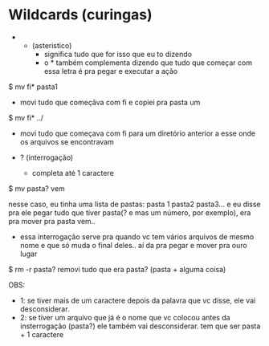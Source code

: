 # Wildcards (curingas)

- * (asteristico)
    - significa tudo que for isso que eu to dizendo
    - o * também complementa dizendo que tudo que começar com essa letra é pra pegar e executar a ação

$ mv fi* pasta1
- movi tudo que começãva com fi e copiei pra pasta um


$ mv fi* ../
- movi tudo que começava com fi para um diretório anterior a esse onde os arquivos se encontravam



- ? (interrogação)
    - completa até 1 caractere

$ mv pasta? vem

nesse caso, eu tinha uma lista de pastas: pasta 1 pasta2 pasta3...
e eu disse pra ele pegar tudo que tiver pasta(? e mas um número, por exemplo), era pra mover pra pasta vem.. 
- essa interrogação serve pra quando vc tem vários arquivos de mesmo nome e que só muda o final deles.. aí da pra pegar e mover pra ouro lugar

$ rm -r pasta?
removi tudo que era pasta? (pasta + alguma coisa)

OBS:

- 1: se tiver mais de um caractere depois da palavra que vc disse, ele vai desconsiderar. 
- 2: se tiver um arquivo que já é o nome que vc colocou antes da insterrogação (pasta?) ele também vai desconsiderar. tem que ser pasta + 1 caractere

